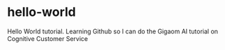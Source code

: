 # hello-world
Hello World tutorial. 
Learning Github so I can do the Gigaom AI tutorial on Cognitive Customer Service
